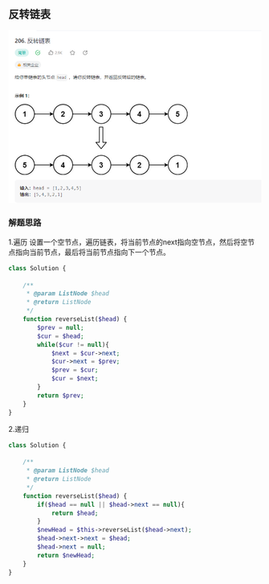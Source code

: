 ## 反转链表

![img.png](../../../images/反转链表.png)

### 解题思路

1.遍历
设置一个空节点，遍历链表，将当前节点的next指向空节点，然后将空节点指向当前节点，最后将当前节点指向下一个节点。

```php
class Solution {

    /**
     * @param ListNode $head
     * @return ListNode
     */
    function reverseList($head) {
        $prev = null;
        $cur = $head;
        while($cur != null){
            $next = $cur->next;
            $cur->next = $prev;
            $prev = $cur;
            $cur = $next;
        }
        return $prev;
    }
}
```

2.递归

```php
class Solution {

    /**
     * @param ListNode $head
     * @return ListNode
     */
    function reverseList($head) {
        if($head == null || $head->next == null){
            return $head;
        }
        $newHead = $this->reverseList($head->next);
        $head->next->next = $head;
        $head->next = null;
        return $newHead;
    }
}
```
